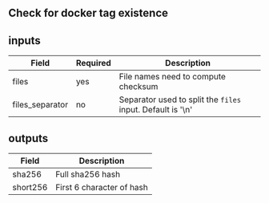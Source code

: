 ## Check for docker tag existence

## inputs
| Field           | Required | Description                                                |
| --------------- | -------- | ---------------------------------------------------------- |
| files           | yes      | File names need to compute checksum                        |
| files_separator | no       | Separator used to split the `files` input. Default is '\n' |

## outputs
| Field    | Description               |
| -------- | ------------------------- |
| sha256   | Full sha256 hash          |
| short256 | First 6 character of hash |
